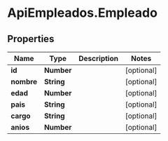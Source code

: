 # ApiEmpleados.Empleado

## Properties

Name | Type | Description | Notes
------------ | ------------- | ------------- | -------------
**id** | **Number** |  | [optional] 
**nombre** | **String** |  | [optional] 
**edad** | **Number** |  | [optional] 
**pais** | **String** |  | [optional] 
**cargo** | **String** |  | [optional] 
**anios** | **Number** |  | [optional] 


